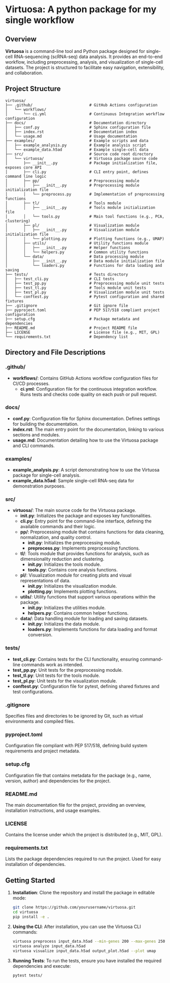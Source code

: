 # Virtuosa: A python package for my single workflow

## Overview

**Virtuosa** is a command-line tool and Python package designed for single-cell RNA-sequencing (scRNA-seq) data analysis. It provides an end-to-end workflow, including preprocessing, analysis, and visualization of single-cell datasets. The project is structured to facilitate easy navigation, extensibility, and collaboration.

## Project Structure

```plaintext
virtuosa/
├── .github/                         # GitHub Actions configuration
│   └── workflows/
│       └── ci.yml                   # Continuous Integration workflow configuration
├── docs/                            # Documentation directory
│   ├── conf.py                      # Sphinx configuration file
│   ├── index.rst                    # Documentation index
│   └── usage.md                     # Usage documentation
├── examples/                        # Example scripts and data
│   ├── example_analysis.py          # Example analysis script
│   └── example_data.h5ad            # Example single-cell data
├── src/                             # Source code root directory
│   └── virtuosa/                    # Virtuosa package source code
│       ├── __init__.py              # Package initialization file, exposes core API
│       ├── cli.py                   # CLI entry point, defines command line logic
│       ├── pp/                      # Preprocessing module
│       │   ├── __init__.py          # Preprocessing module initialization file
│       │   └── preprocess.py        # Implementation of preprocessing functions
│       ├── tl/                      # Tools module
│       │   ├── __init__.py          # Tools module initialization file
│       │   └── tools.py             # Main tool functions (e.g., PCA, clustering)
│       ├── pl/                      # Visualization module
│       │   ├── __init__.py          # Visualization module initialization file
│       │   └── plotting.py          # Plotting functions (e.g., UMAP)
│       ├── utils/                   # Utility functions module
│       │   ├── __init__.py          # Helper functions
│       │   └── helpers.py           # Common utility functions
│       └── data/                    # Data processing module
│           ├── __init__.py          # Data module initialization file
│           └── loaders.py           # Functions for data loading and saving
├── tests/                           # Tests directory
│   ├── test_cli.py                  # CLI tests
│   ├── test_pp.py                   # Preprocessing module unit tests
│   ├── test_tl.py                   # Tools module unit tests
│   ├── test_pl.py                   # Visualization module unit tests
│   └── conftest.py                  # Pytest configuration and shared fixtures
├── .gitignore                       # Git ignore file
├── pyproject.toml                   # PEP 517/518 compliant project configuration
├── setup.cfg                        # Package metadata and dependencies
├── README.md                        # Project README file
├── LICENSE                          # License file (e.g., MIT, GPL)
└── requirements.txt                 # Dependency list
```

## Directory and File Descriptions

### .github/
- **workflows/**: Contains GitHub Actions workflow configuration files for CI/CD processes.
    - **ci.yml**: Configuration file for the continuous integration workflow. Runs tests and checks code quality on each push or pull request.

### docs/
- **conf.py**: Configuration file for Sphinx documentation. Defines settings for building the documentation.
- **index.rst**: The main entry point for the documentation, linking to various sections and modules.
- **usage.md**: Documentation detailing how to use the Virtuosa package and CLI commands.

### examples/
- **example_analysis.py**: A script demonstrating how to use the Virtuosa package for single-cell analysis.
- **example_data.h5ad**: Sample single-cell RNA-seq data for demonstration purposes.

### src/
- **virtuosa/**: The main source code for the Virtuosa package.
    - **__init__.py**: Initializes the package and exposes key functionalities.
    - **cli.py**: Entry point for the command-line interface, defining the available commands and their logic.
    - **pp/**: Preprocessing module that contains functions for data cleaning, normalization, and quality control.
        - **__init__.py**: Initializes the preprocessing module.
        - **preprocess.py**: Implements preprocessing functions.
    - **tl/**: Tools module that provides functions for analysis, such as dimensionality reduction and clustering.
        - **__init__.py**: Initializes the tools module.
        - **tools.py**: Contains core analysis functions.
    - **pl/**: Visualization module for creating plots and visual representations of data.
        - **__init__.py**: Initializes the visualization module.
        - **plotting.py**: Implements plotting functions.
    - **utils/**: Utility functions that support various operations within the package.
        - **__init__.py**: Initializes the utilities module.
        - **helpers.py**: Contains common helper functions.
    - **data/**: Data handling module for loading and saving datasets.
        - **__init__.py**: Initializes the data module.
        - **loaders.py**: Implements functions for data loading and format conversion.

### tests/
- **test_cli.py**: Contains tests for the CLI functionality, ensuring command-line commands work as intended.
- **test_pp.py**: Unit tests for the preprocessing module.
- **test_tl.py**: Unit tests for the tools module.
- **test_pl.py**: Unit tests for the visualization module.
- **conftest.py**: Configuration file for pytest, defining shared fixtures and test configurations.

### .gitignore
Specifies files and directories to be ignored by Git, such as virtual environments and compiled files.

### pyproject.toml
Configuration file compliant with PEP 517/518, defining build system requirements and project metadata.

### setup.cfg
Configuration file that contains metadata for the package (e.g., name, version, author) and dependencies for the project.

### README.md
The main documentation file for the project, providing an overview, installation instructions, and usage examples.

### LICENSE
Contains the license under which the project is distributed (e.g., MIT, GPL).

### requirements.txt
Lists the package dependencies required to run the project. Used for easy installation of dependencies.

## Getting Started

1. **Installation**:
   Clone the repository and install the package in editable mode:

   ```bash
   git clone https://github.com/yourusername/virtuosa.git
   cd virtuosa
   pip install -e .
   ```

2. **Using the CLI**:
   After installation, you can use the Virtuosa CLI commands:

   ```bash
   virtuosa preprocess input_data.h5ad --min-genes 200 --max-genes 2500
   virtuosa analyze input_data.h5ad
   virtuosa visualize input_data.h5ad output_plot.h5ad --plot umap
   ```

3. **Running Tests**:
   To run the tests, ensure you have installed the required dependencies and execute:

   ```bash
   pytest tests/
   ```